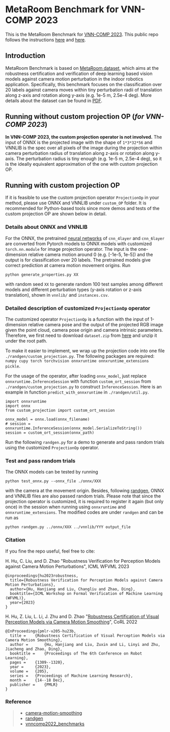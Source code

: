 # MetaRoom Benchmark for VNN-COMP 2023
This is the MetaRoom Benchmark for [VNN-COMP 2023](https://sites.google.com/view/vnn2023). This public repo follows the instructions [here](https://github.com/stanleybak/vnncomp2023/issues/2) and [here](https://vnncomp.christopher-brix.de/benchmark/details).

## Introduction
MetaRoom Benchmark is based on [MetaRoom dataset](https://sites.google.com/view/metaroom-dataset/home), which aims at the robustness certification and verification of deep learning based vision models against camera motion perturbation in the indoor robotics application. Specifically, this benchmark focuses on the classification over 20 labels against camera moves within tiny perturbation radii of  translation along z-axis and rotation along y-axis (e.g. 1e-5 m, 2.5e-4 deg). More details about the dataset can be found in [PDF](https://proceedings.mlr.press/v205/hu23b.html). 

## Running without custom projection OP (*for VNN-COMP 2023*)
**In VNN-COMP 2023, the custom projection operator is not involved.**  The input of ONNX is the projected image with the shape of `1*3*32*56` and VNNLIB is the spec over all pixels of the image during the projection within camera perturbation radius of translation along z-axis or rotation along y-axis. The perturbation radius is tiny enough (e.g. 1e-5 m, 2.5e-4 deg),  so it is the ideally equivalent approximation of the one with custom projection OP. 

## Running with custom projection OP
If it is feasible to use the custom projection operator ``ProjectionOp`` in your method, please use ONNX and VNNLIB under `custom_OP` folder. It is recommended for Python-based tools since more demos and tests of the custom projection OP are shown below in detail.

### Details about ONNX and VNNLIB
For the ONNX, the pretrained [neural networks](https://github.com/Verified-Intelligence/auto_LiRPA/blob/master/examples/vision/models/feedforward.py) of `cnn_4layer` and `cnn_6layer` are converted from Pytorch models to ONNX models with customized `torch.nn.module` for image projection operator. The input is the one-dimension relative camera motion around 0 (e.g. [-1e-5, 1e-5]) and the output is for classification over 20 labels. The pretrained models give correct prediction at camera motion movement origins. Run 

``python generate_properties.py XX``

with random seed `XX` to generate random 100 test samples among different models and different perturbation types (y-axis rotation or z-axis translation), shown in `vnnlib/` and `instances.csv`.

### Detailed description of customized ``ProjectionOp`` operator
The customized operator ``ProjectionOp`` is a function with the input of 1-dimension relative camera pose and the output of the projected RGB image given the point cloud, camera pose origin and camera intrinsic parameters. Therefore, we first need to download `dataset.zip` from [here](https://drive.google.com/file/d/1uiuAymh1E4QYAfA_VSblK_iUCxpCB5Dk/view?usp=sharing) and unzip it under the root path. 

To make it easier to implement, we wrap up the projection code into one file ``./randgen/custom_projection.py``. The following packages are required: ``numpy cupy torch torchvision onnxruntime onnxruntime_extensions pickle``.

For the usage of the operator, after loading ``onnx_model``,  just replace `onnxruntime.InferenceSession` with function `custom_ort_session` from ``./randgen/custom_projection.py`` to construct `InferenceSession`. Here is an example in function ``predict_with_onnxruntime`` in ``./randgen/util.py``.
```
import onnxruntime
import onnx
from custom_projection import custom_ort_session

onnx_model = onnx.load(onnx_filename)
# session = onnxruntime.InferenceSession(onnx_model.SerializeToString())
session = custom_ort_session(onnx_path)
```
Run the following `randgen.py` for a demo to generate and pass random trials using the customized `ProjectionOp` operator.

### Test and pass random trials 
The ONNX models can be tested by running 

``python test_onnx.py --onnx_file ./onnx/XXX``

with the camera at the movement origin. Besides, following [randgen](https://github.com/stanleybak/simple_adversarial_generator.git), ONNX and VNNLIB files are also passed random trials. Please note that since the projection operator is customized, it is required to register it again (but only once) in the session when running using `onnxruntime` and `onnxruntime_extensions`. The modified codes are under `randgen` and can be run as 

``python randgen.py ../onnx/XXX ../vnnlib/YYY output_file``



### Citation
If you fine the repo useful, feel free to cite:

H. Hu, C. Liu, and D. Zhao "Robustness Verification for Perception Models against Camera Motion Perturbations", ICML WFVML 2023
```
@inproceedings{hu2023robustness,
  title={Robustness Verification for Perception Models against Camera Motion Perturbations},
  author={Hu, Hanjiang and Liu, Changliu and Zhao, Ding},
  booktitle={ICML Workshop on Formal Verification of Machine Learning (WFVML)},
  year={2023}
}
```


H. Hu, Z. Liu, L. Li, J. Zhu and D. Zhao "[Robustness Certification of Visual Perception Models via Camera Motion Smoothing](https://proceedings.mlr.press/v205/hu23b.html)", CoRL 2022
```
@InProceedings{pmlr-v205-hu23b,
  title = 	 {Robustness Certification of Visual Perception Models via Camera Motion Smoothing},
  author =       {Hu, Hanjiang and Liu, Zuxin and Li, Linyi and Zhu, Jiacheng and Zhao, Ding},
  booktitle = 	 {Proceedings of The 6th Conference on Robot Learning},
  pages = 	 {1309--1320},
  year = 	 {2023},
  volume = 	 {205},
  series = 	 {Proceedings of Machine Learning Research},
  month = 	 {14--18 Dec},
  publisher =    {PMLR}
}
```

### Reference
> - [camera-motion-smoothing](https://github.com/HanjiangHu/camera-motion-smoothing)
> - [randgen](https://github.com/stanleybak/simple_adversarial_generator)
> - [vnncomp2022_benchmarks](https://github.com/ChristopherBrix/vnncomp2022_benchmarks)


